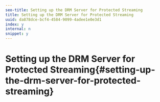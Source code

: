 ```yaml
---
seo-title: Setting up the DRM Server for Protected Streaming
title: Setting up the DRM Server for Protected Streaming
uuid: da878dce-bcf4-4584-9099-4adee1e0e3d1
index: y
internal: n
snippet: y
---
```


# Setting up the DRM Server for Protected Streaming{#setting-up-the-drm-server-for-protected-streaming}

